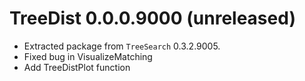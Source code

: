 # TreeDist 0.0.0.9000 (unreleased)

 - Extracted package from `TreeSearch` 0.3.2.9005.
 - Fixed bug in VisualizeMatching
 - Add TreeDistPlot function
